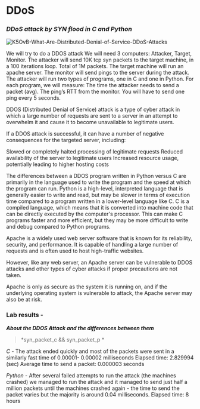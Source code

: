 # DDoS

### ***DDoS attack by SYN flood in C and Python***

![K5OvB-What-Are-Distributed-Denial-of-Service-DDoS-Attacks](https://user-images.githubusercontent.com/86716307/208322310-2424bc66-5a1b-4d24-9eb7-471b4433b6fe.png)


We will try to do a DDOS attack
We will need 3 computers: Attacker, Target, Monitor.
The attacker will send 10K tcp syn packets to the target machine, in a 100 iterations loop. Total of 1M packets. 
The target machine will run an apache server.
The monitor will send pings to the server during the attack.
The attacker will run two types of programs, one in C and one in Python.
For each program, we will measure:
The time the attacker needs to send a packet (avg).
The ping’s RTT from the monitor. You will have to send one ping every 5 seconds.


 DDOS (Distributed Denial of Service) attack is a type of cyber attack in which a large number of requests are sent to a server in an attempt to overwhelm it and cause it to become unavailable to legitimate users. 

If a DDOS attack is successful, it can have a number of negative consequences for the targeted server, including:

Slowed or completely halted processing of legitimate requests
Reduced availability of the server to legitimate users
Increased resource usage, potentially leading to higher hosting costs

The differences between a DDOS program written in Python versus C are primarily in the language used to write the program and the speed at which the program can run. 
Python is a high-level, interpreted language that is generally easier to write and read, but may be slower in terms of execution time compared to a program written in a lower-level language like C.
C is a compiled language, which means that it is converted into machine code that can be directly executed by the computer's processor. 
This can make C programs faster and more efficient, but they may be more difficult to write and debug compared to Python programs.

Apache is a widely used web server software that is known for its reliability, security, and performance. 
It is capable of handling a large number of requests and is often used to host high-traffic websites. 

However, like any web server, an Apache server can be vulnerable to DDOS attacks and other types of cyber attacks if proper precautions are not taken.

Apache is only as secure as the system it is running on, and if the underlying operating system is vulnerable to attack, the Apache server may also be at risk.

### Lab results - 
***About the DDOS Attack and the differences between them***

> *syn_packet_c && syn_packet_p *
   
   *C -* The attack ended quickly and most of the packets were sent in a similarly fast time of 0.00001-            0.00002 milliseconds
         Elapsed time: 2.829994 (sec)
         Average time to send a packet: 0.000003 seconds
   
   *Python -* After several failed attempts to run the attack (the machines crashed) we managed to run the               attack and it managed to send just half a million packets until the machines crashed again
              - the time to send the packet varies but the majority is around 0.04 milliseconds.
                Elapsed time: 8 hours







